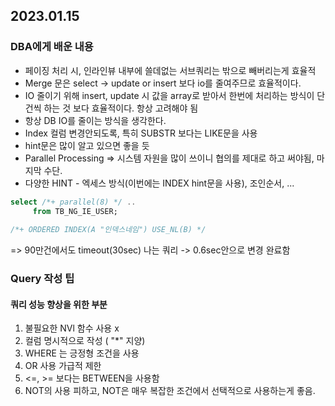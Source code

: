 ## 2023.01.15 
### DBA에게 배운 내용
- 페이징 처리 시, 인라인뷰 내부에 쓸데없는 서브쿼리는 밖으로 빼버리는게 효율적
- Merge 문은 select -> update or insert 보다 io를 줄여주므로 효율적이다. 
- IO 줄이기 위해 insert,  update 시 값을 array로 받아서 한번에 처리하는 방식이 단건씩 하는 것 보다 효율적이다. 항상 고려해야 됨
- 항상 DB IO를 줄이는 방식을 생각한다. 
- Index 컬럼 변경안되도록, 특히 SUBSTR 보다는 LIKE문을 사용 
- hint문은 많이 알고 있으면 좋을 듯
- Parallel Processing => 시스템 자원을 많이 쓰이니 협의를 제대로 하고 써야됨, 마지막 수단.
- 다양한 HINT - 엑세스 방식(이번에는 INDEX hint문을 사용), 조인순서, ... 

```sql
select /*+ parallel(8) */ ..
     from TB_NG_IE_USER;
     
/*+ ORDERED INDEX(A "인덱스네임") USE_NL(B) */     
```

=> 90만건에서도 timeout(30sec) 나는 쿼리 -> 0.6sec안으로 변경 완료함 

### Query 작성 팁
#### 쿼리 성능 향상을 위한 부분

1. 불필요한 NVl 함수 사용 x
2. 컬럼 명시적으로 작성 ( "*" 지양)
3. WHERE 는 긍정형 조건을 사용
4. OR 사용 가급적 제한
5. <=, >= 보다는 BETWEEN을 사용함
6. NOT의 사용 피하고, NOT은 매우 복잡한 조건에서 선택적으로 사용하는게 좋음. 

